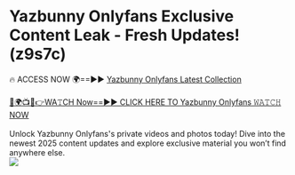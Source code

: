 # Yazbunny Onlyfans Exclusive Content Leak - Fresh Updates! (z9s7c)

🔥 ACCESS NOW 🌍==►► <a href="https://tinyurl.com/kvy9nzfs" rel="nofollow">Yazbunny Onlyfans Latest Collection</a>
<br><br>
[🔴🌍📺📱👉WA𝚃CH Now==►► CLICK HERE TO Yazbunny Onlyfans 𝚆𝙰𝚃𝙲𝙷 NOW](https://tinyurl.com/kvy9nzfs)
<br><br>
Unlock Yazbunny Onlyfans's private videos and photos today! Dive into the newest 2025 content updates and explore exclusive material you won’t find anywhere else.
<br>
<a href="https://tinyurl.com/kvy9nzfs" rel="nofollow" data-target="animated-image.originalLink"><img src="https://camo.githubusercontent.com/8a4f000d20f83aca3bf7ec5f350d767afa0574a8a352519fd8cfa583a6f93a33/68747470733a2f2f692e696d6775722e636f6d2f644a486b345a712e676966" data-canonical-src="https://i.imgur.com/dJHk4Zq.gif" style="max-width: 100%; display: inline-block;" data-target="animated-image.originalImage"></a>
<br>
